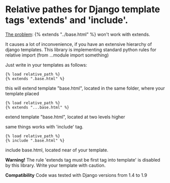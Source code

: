 Relative pathes for Django template tags 'extends' and 'include'.
================================================================

[The problem](http://stackoverflow.com/questions/671369/django-specifying-a-base-template-by-directory): {% extends "../base.html" %} won't work with extends.

It causes a lot of inconvenience, if you have an extensive hierarchy of django templates.
This library is implementing standard python rules for relative import (from ...module import something)

Just write in your templates as follows:

```
{% load relative_path %}
{% extends ".base.html" %}
```

this will extend template "base.html", located in the same folder, where your template placed

```
{% load relative_path %}
{% extends "...base.html" %}
```

extend template "base.html", located at two levels higher

same things works with 'include' tag.

```
{% load relative_path %}
{% include ".base.html" %}
```

include base.html, located near of your template.

**Warning!**
The rule 'extends tag must be first tag into template' is disabled by this library. 
Write your template with caution.

**Compatibility**
Code was tested with Django versions from 1.4 to 1.9
